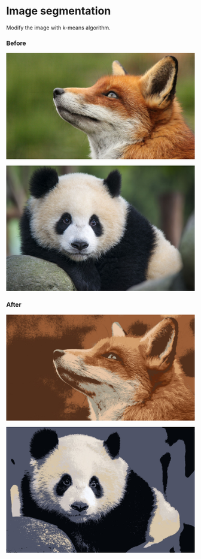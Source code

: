 # Image segmentation

Modify the image with k-means algorithm.

### Before
![fox](assets/fox.jpg)

![panda](assets/panda.jpg)

### After
![fox_after](assets/fox_after.jpg)

![panda_after](assets/panda_after.jpg)
